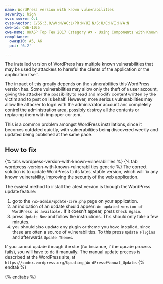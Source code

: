 ```yaml
---
name: WordPress version with known vulnerabilities
severity: high
cvss-score: 9.1
cvss-vector: CVSS:3.0/AV:N/AC:L/PR:N/UI:N/S:U/C:H/I:H/A:N
cwe-id: CWE-1035
cwe-name: OWASP Top Ten 2017 Category A9 - Using Components with Known Vulnerabilities
compliance:
  owasp10: A5, A6
  pci: '6.2'

---            
```


The installed version of WordPress has multiple known vulnerabilities that may be used by attackers to harmful the clients of the application or the application itself.

The impact of this greatly depends on the vulnerabilities this WordPress version has. Some vulnerabilities may allow only the theft of a user account, giving the attacker the possibility to read and modify content written by the victim and to post on is behalf.
However, more serious vulnerabilities may allow the attacker to login with the administrator account and completely control the administration area, possibly destroy all the contents or replacing them with improper content.

This is a common problem amongst WordPress installations, since it becomes outdated quickly, with vulnerabilities being discovered weekly and updated being published at the same pace.

## How to fix

{% tabs wordpress-version-with-known-vulnerabilities %}
{% tab wordpress-version-with-known-vulnerabilities generic %}
The correct solution is to update WordPress to its latest stable version, which will fix any known vulnerability, improving the security of the web application.

The easiest method to install the latest version is through the WordPress update feature:
1. go to the `/wp-admin/update-core.php` page on your application. 
1. an indication of an update should appear: `An updated version of WordPress is available.` If it doesn't appear, press `Check Again`.
1. press `Update Now` and follow the instructions. This should only take a few minutes.
1. you should also update any plugin or theme you have installed, since these are often a source of vulnerabilities. To this press `Update Plugins` and afterwards `Update Themes`.


If you cannot update through the site (for instance, if the update process fails), you will have to do it manually. The manual update process is described at the WordPress site, at `https://codex.wordpress.org/Updating_WordPress#Manual_Update`.
{% endtab %}

{% endtabs %}
